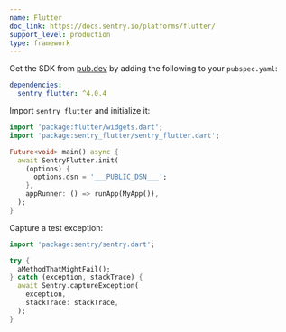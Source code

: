 ```yaml
---
name: Flutter
doc_link: https://docs.sentry.io/platforms/flutter/
support_level: production
type: framework
---
```


Get the SDK from [pub.dev](https://pub.dev/packages/sentry_flutter) by adding the following to your `pubspec.yaml`:

```yml {filename:pubspec.yaml}
dependencies:
  sentry_flutter: ^4.0.4
```

Import `sentry_flutter` and initialize it:

```dart
import 'package:flutter/widgets.dart';
import 'package:sentry_flutter/sentry_flutter.dart';

Future<void> main() async {
  await SentryFlutter.init(
    (options) {
      options.dsn = '___PUBLIC_DSN___';
    },
    appRunner: () => runApp(MyApp()),
  );
}
```

Capture a test exception:

```dart
import 'package:sentry/sentry.dart';

try {
  aMethodThatMightFail();
} catch (exception, stackTrace) {
  await Sentry.captureException(
    exception,
    stackTrace: stackTrace,
  );
}
```
